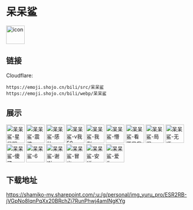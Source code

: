 # 呆呆鲨
<img src="https://emoji.shojo.cn/bili/src/呆呆鲨/icon.png" width="50" height="50" alt="icon">

## 链接
Cloudflare:
```
https://emoji.shojo.cn/bili/src/呆呆鲨
https://emoji.shojo.cn/bili/webp/呆呆鲨
```
## 展示
<img src="https://emoji.shojo.cn/bili/src/呆呆鲨/呆呆鲨-星星眼.png" width="50" height="50" alt="呆呆鲨-星星眼">
<img src="https://emoji.shojo.cn/bili/src/呆呆鲨/呆呆鲨-震惊.png" width="50" height="50" alt="呆呆鲨-震惊">
<img src="https://emoji.shojo.cn/bili/src/呆呆鲨/呆呆鲨-感动.png" width="50" height="50" alt="呆呆鲨-感动">
<img src="https://emoji.shojo.cn/bili/src/呆呆鲨/呆呆鲨-v我50.png" width="50" height="50" alt="呆呆鲨-v我50">
<img src="https://emoji.shojo.cn/bili/src/呆呆鲨/呆呆鲨-我倒.png" width="50" height="50" alt="呆呆鲨-我倒">
<img src="https://emoji.shojo.cn/bili/src/呆呆鲨/呆呆鲨-懵.png" width="50" height="50" alt="呆呆鲨-懵">
<img src="https://emoji.shojo.cn/bili/src/呆呆鲨/呆呆鲨-看不见我.png" width="50" height="50" alt="呆呆鲨-看不见我">
<img src="https://emoji.shojo.cn/bili/src/呆呆鲨/呆呆鲨-局促.png" width="50" height="50" alt="呆呆鲨-局促">
<img src="https://emoji.shojo.cn/bili/src/呆呆鲨/呆呆鲨-无语.png" width="50" height="50" alt="呆呆鲨-无语">
<img src="https://emoji.shojo.cn/bili/src/呆呆鲨/呆呆鲨-傻了.png" width="50" height="50" alt="呆呆鲨-傻了">
<img src="https://emoji.shojo.cn/bili/src/呆呆鲨/呆呆鲨-6.png" width="50" height="50" alt="呆呆鲨-6">
<img src="https://emoji.shojo.cn/bili/src/呆呆鲨/呆呆鲨-谢谢.png" width="50" height="50" alt="呆呆鲨-谢谢">
<img src="https://emoji.shojo.cn/bili/src/呆呆鲨/呆呆鲨-冒出.png" width="50" height="50" alt="呆呆鲨-冒出">
<img src="https://emoji.shojo.cn/bili/src/呆呆鲨/呆呆鲨-安详.png" width="50" height="50" alt="呆呆鲨-安详">
<img src="https://emoji.shojo.cn/bili/src/呆呆鲨/呆呆鲨-爱你.png" width="50" height="50" alt="呆呆鲨-爱你">

## 下载地址

https://shamiko-my.sharepoint.com/:u:/g/personal/img_yuru_pro/ESR2RB-jVGpNo8IqnPqXx20BRchZj7RunPhwj4amINgKYg